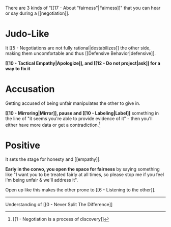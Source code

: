 There are 3 kinds of "[[17  - About "fairness"|Fairness]]" that you can hear or say during a [[negotiation]].

# Judo-Like

It [[5 - Negotiations are not fully rational|destabilizes]] the other side, making them uncomfortable and thus [[Defensive Behavior|defensive]].

**[[10 - Tactical Empathy|Apologize]], and [[12 - Do not project|ask]] for a way to fix it**

# Accusation

Getting accused of being unfair manipulates the other to give in.

**[[10 - Mirroring|Mirror]], pause and [[10 - Labeling|Label]]** something in the line of "it seems you're able to provide evidence of it" - then you'll either have more data or get a contradiction.[^1]

# Positive

It sets the stage for honesty and [[empathy]].

**Early in the convo, you open the space for fairness** by saying something like "I want you to be treated fairly at all times, so please stop me if you feel i'm being unfair & we'll address it".

Open up like this makes the other prone to [[6 - Listening to the other]].

---

Understanding of [[0 - Never Split The Difference]]

[^1]: [[1 - Negotiation is a process of discovery]]
